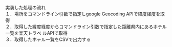 実装した処理の流れ  
１．場所をコマンドライン引数で指定しgoogle Geocoding APIで緯度経度を取得  
２．取得した緯度経度からコマンドライン引数で指定した距離県内にあるホテル一覧を楽天トラベ
ルAPIで取得  
３．取得したホテル一覧をCSVで出力する  
